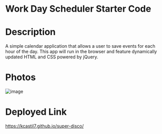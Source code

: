# Work Day Scheduler Starter Code
# Description
A simple calendar application that allows a user to save events for each hour of the day. This app will run in the browser and feature dynamically updated HTML and CSS powered by jQuery.
# Photos
![image](https://user-images.githubusercontent.com/8552152/172073900-833fab6f-e26e-4173-81d6-81fc7f426e59.png)
# Deployed Link
https://kcastil7.github.io/super-disco/
